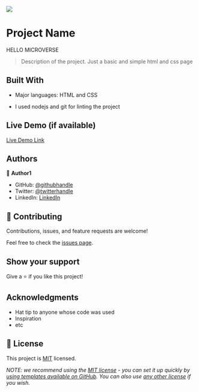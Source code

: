 ![](https://img.shields.io/badge/Microverse-blueviolet)

# Project Name
HELLO MICROVERSE
> Description of the project.
Just a basic and simple html and css page 

## Built With

- Major languages: HTML and CSS

- I used nodejs and git for linting the project

## Live Demo (if available)

[Live Demo Link](https://livedemo.com)


## Authors

👤 **Author1**

- GitHub: [@githubhandle](https://github.com/Ramaunspoken)
- Twitter: [@twitterhandle](https://twitter.com/AmosMai0877)
- LinkedIn: [LinkedIn](https://www.linkedin.com/in/amos-maina-514702248/)


## 🤝 Contributing

Contributions, issues, and feature requests are welcome!

Feel free to check the [issues page](../../issues/).

## Show your support

Give a ⭐️ if you like this project!

## Acknowledgments

- Hat tip to anyone whose code was used
- Inspiration
- etc

## 📝 License

This project is [MIT](./LICENSE) licensed.

_NOTE: we recommend using the [MIT license](https://choosealicense.com/licenses/mit/) - you can set it up quickly by [using templates available on GitHub](https://docs.github.com/en/communities/setting-up-your-project-for-healthy-contributions/adding-a-license-to-a-repository). You can also use [any other license](https://choosealicense.com/licenses/) if you wish._
